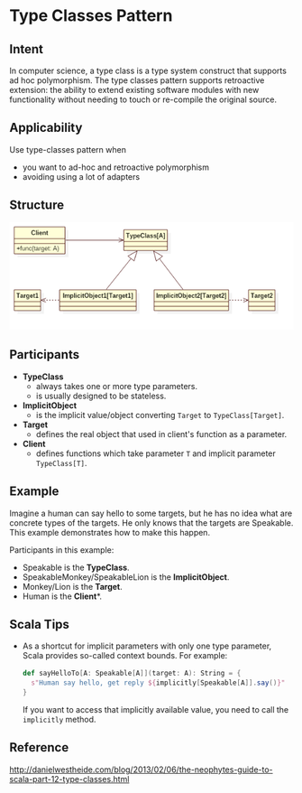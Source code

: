 # Type Classes Pattern


## Intent
In computer science, a type class is a type system construct that supports ad hoc polymorphism.
The type classes pattern supports retroactive extension: the ability to extend existing software modules with new functionality without needing to touch or re-compile the original source.


## Applicability
Use type-classes pattern when
* you want to ad-hoc and retroactive polymorphism
* avoiding using a lot of adapters


## Structure
![type-classes](./etc/type-classes.png)


## Participants
* **TypeClass**
    - always takes one or more type parameters.
    - is usually designed to be stateless.
* **ImplicitObject**
    - is the implicit value/object converting ```Target``` to ```TypeClass[Target]```.
* **Target**
    - defines the real object that used in client's function as a parameter.
* **Client**
    - defines functions which take parameter ```T``` and implicit parameter ```TypeClass[T]```.


## Example
Imagine a human can say hello to some targets, but he has no idea what are concrete types of the targets.
He only knows that the targets are Speakable. This example demonstrates how to make this happen.

Participants in this example:
* Speakable is the **TypeClass**.
* SpeakableMonkey/SpeakableLion is the **ImplicitObject**.
* Monkey/Lion is the **Target**.
* Human is the **Client***.


## Scala Tips
* As a shortcut for implicit parameters with only one type parameter, Scala provides so-called context bounds. For example:
    ```scala
    def sayHelloTo[A: Speakable[A]](target: A): String = {
      s"Human say hello, get reply ${implicitly[Speakable[A]].say()}"
    }
    ```
    If you want to access that implicitly available value, you need to call the ```implicitly``` method.


## Reference
http://danielwestheide.com/blog/2013/02/06/the-neophytes-guide-to-scala-part-12-type-classes.html